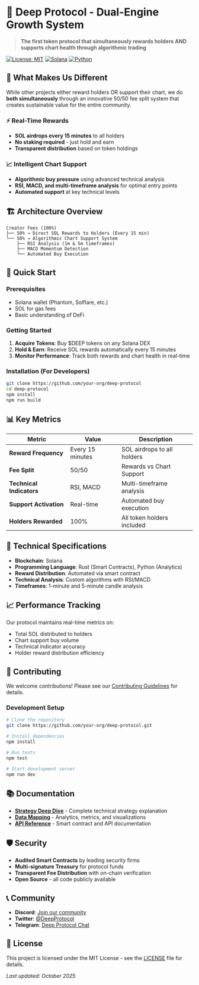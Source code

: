 # 🚀 Deep Protocol - Dual-Engine Growth System

> **The first token protocol that simultaneously rewards holders AND supports chart health through algorithmic trading**

[![License: MIT](https://img.shields.io/badge/License-MIT-yellow.svg)](https://opensource.org/licenses/MIT)
[![Solana](https://img.shields.io/badge/Built%20on-Solana-9945FF?logo=solana&logoColor=white)](https://solana.com/)
[![Python](https://img.shields.io/badge/Python-3.8+-blue?logo=python&logoColor=white)](https://python.org/)

## 🎯 What Makes Us Different

While other projects either reward holders OR support their chart, we do **both simultaneously** through an innovative 50/50 fee split system that creates sustainable value for the entire community.

### ⚡ Real-Time Rewards
- **SOL airdrops every 15 minutes** to all holders
- **No staking required** - just hold and earn
- **Transparent distribution** based on token holdings

### 📈 Intelligent Chart Support
- **Algorithmic buy pressure** using advanced technical analysis
- **RSI, MACD, and multi-timeframe analysis** for optimal entry points
- **Automated support** at key technical levels

## 🏗️ Architecture Overview

```
Creator Fees (100%)
├── 50% → Direct SOL Rewards to Holders (Every 15 min)
└── 50% → Algorithmic Chart Support System
    ├── RSI Analysis (1m & 5m timeframes)
    ├── MACD Momentum Detection
    └── Automated Buy Execution
```

## 🚀 Quick Start

### Prerequisites
- Solana wallet (Phantom, Solflare, etc.)
- SOL for gas fees
- Basic understanding of DeFi

### Getting Started
1. **Acquire Tokens**: Buy $DEEP tokens on any Solana DEX
2. **Hold & Earn**: Receive SOL rewards automatically every 15 minutes
3. **Monitor Performance**: Track both rewards and chart health in real-time

### Installation (For Developers)
```bash
git clone https://github.com/your-org/deep-protocol
cd deep-protocol
npm install
npm run build
```

## 📊 Key Metrics

| Metric | Value | Description |
|--------|-------|-------------|
| **Reward Frequency** | Every 15 minutes | SOL airdrops to all holders |
| **Fee Split** | 50/50 | Rewards vs Chart Support |
| **Technical Indicators** | RSI, MACD | Multi-timeframe analysis |
| **Support Activation** | Real-time | Automated buy execution |
| **Holders Rewarded** | 100% | All token holders included |

## 🔧 Technical Specifications

- **Blockchain**: Solana
- **Programming Language**: Rust (Smart Contracts), Python (Analytics)
- **Reward Distribution**: Automated via smart contract
- **Technical Analysis**: Custom algorithms with RSI/MACD
- **Timeframes**: 1-minute and 5-minute candle analysis

## 📈 Performance Tracking

Our protocol maintains real-time metrics on:
- Total SOL distributed to holders
- Chart support buy volume
- Technical indicator accuracy
- Holder reward distribution efficiency

## 🤝 Contributing

We welcome contributions! Please see our [Contributing Guidelines](CONTRIBUTING.md) for details.

### Development Setup
```bash
# Clone the repository
git clone https://github.com/your-org/deep-protocol.git

# Install dependencies
npm install

# Run tests
npm test

# Start development server
npm run dev
```

## 📚 Documentation

- [**Strategy Deep Dive**](docs/STRATEGY.md) - Complete technical strategy explanation
- [**Data Mapping**](docs/DATA_MAPPING.md) - Analytics, metrics, and visualizations
- [**API Reference**](docs/API.md) - Smart contract and API documentation

## 🛡️ Security

- **Audited Smart Contracts** by leading security firms
- **Multi-signature Treasury** for protocol funds
- **Transparent Fee Distribution** with on-chain verification
- **Open Source** - all code publicly available

## 📞 Community

- **Discord**: [Join our community](https://discord.gg/deep-protocol)
- **Twitter**: [@DeepProtocol](https://twitter.com/deep_protocol)
- **Telegram**: [Deep Protocol Chat](https://t.me/deep_protocol)

## 📄 License

This project is licensed under the MIT License - see the [LICENSE](LICENSE) file for details.


*Last updated: October 2025*
